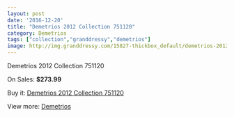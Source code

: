 ```yaml
---
layout: post
date: '2016-12-20'
title: "Demetrios 2012 Collection 751120"
category: Demetrios
tags: ["collection","granddressy","demetrios"]
image: http://img.granddressy.com/15827-thickbox_default/demetrios-2012-collection-751120.jpg
---
```

Demetrios 2012 Collection 751120

On Sales: **$273.99**
<a href="https://www.granddressy.com/en/demetrios/14856-demetrios-2012-collection-751120.html"><amp-img layout="responsive" width="600" height="600" src="//img.granddressy.com/15827-thickbox_default/demetrios-2012-collection-751120.jpg" alt="Demetrios 2012 Collection 751120 0" /></a>

Buy it: [Demetrios 2012 Collection 751120](https://www.granddressy.com/en/demetrios/14856-demetrios-2012-collection-751120.html "Demetrios 2012 Collection 751120")

View more: [Demetrios](https://www.granddressy.com/en/343-demetrios "Demetrios")
